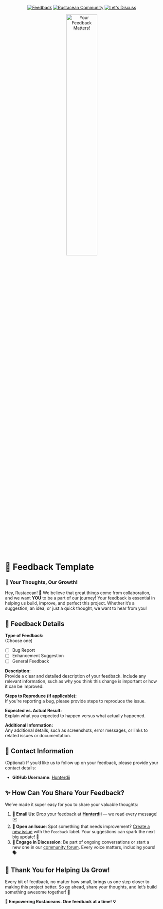 
<div align="center">

[![Feedback](https://img.shields.io/badge/We%20Want-Your%20Feedback-brightgreen?style=for-the-badge)](https://github.com/Hunterdii/30-Days-Of-Rust/issues)
[![Rustacean Community](https://img.shields.io/badge/Join-Our%20Rustacean%20Community-orange?style=for-the-badge&logo=rust)](https://discord.com/invite/dy4gAhng)
[![Let's Discuss](https://img.shields.io/badge/Join%20the-Discussion-blue?style=for-the-badge&logo=discussions)](https://github.com/Hunterdii/30-Days-Of-Rust/discussions)

<img src="https://github.com/user-attachments/assets/a1083fb3-3eec-4d1e-b93a-fa4d7a99f180" width="45%" alt="Your Feedback Matters!" style="border-radius: 10px;"/>

</div>

# 📝 Feedback Template

### 📣 **Your Thoughts, Our Growth!**

Hey, Rustacean! 🦀 We believe that great things come from collaboration, and we want **YOU** to be a part of our journey! Your feedback is essential in helping us build, improve, and perfect this project. Whether it’s a suggestion, an idea, or just a quick thought, we want to hear from you!
## 🌟 Feedback Details

**Type of Feedback:**  
(Choose one)  
- [ ] Bug Report  
- [ ] Enhancement Suggestion  
- [ ] General Feedback

**Description:**  
Provide a clear and detailed description of your feedback. Include any relevant information, such as why you think this change is important or how it can be improved.

**Steps to Reproduce (if applicable):**  
If you're reporting a bug, please provide steps to reproduce the issue.

**Expected vs. Actual Result:**  
Explain what you expected to happen versus what actually happened.

**Additional Information:**  
Any additional details, such as screenshots, error messages, or links to related issues or documentation.

## 📅 Contact Information

(Optional) If you’d like us to follow up on your feedback, please provide your contact details:

- **GitHub Username:** [Hunterdii](https://github.com/Hunterdii)

## ✨ **How Can You Share Your Feedback?**
We’ve made it super easy for you to share your valuable thoughts:

1. **📧 Email Us**: Drop your feedback at [**Hunterdii**](mailto:hunterdii9879@gmail.com) — we read every message! ✉️
2. **📜 Open an Issue**: Spot something that needs improvement? [Create a new issue](https://github.com/Hunterdii/30-Days-Of-Rust/issues) with the `Feedback` label. Your suggestions can spark the next big update! 🚀
3. **💬 Engage in Discussion**: Be part of ongoing conversations or start a new one in our [community forum](https://github.com/Hunterdii/30-Days-Of-Rust/discussions). Every voice matters, including yours! 🗣️


## 🙏 **Thank You for Helping Us Grow!**
Every bit of feedback, no matter how small, brings us one step closer to making this project better. So go ahead, share your thoughts, and let’s build something awesome together! 🌟


**💪 Empowering Rustaceans. One feedback at a time! 💡**

